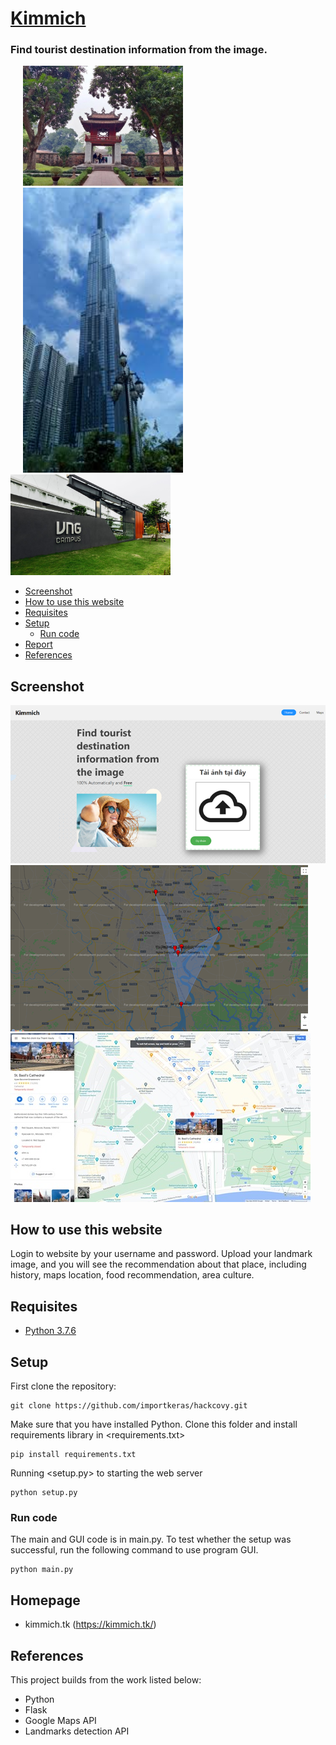 # [Kimmich](https://kimmich.tk/)
### Find tourist destination information from the image.

<p float="left">
  <img src="github/1.jpg" width="256" hspace="20"/>
  <img src="github/2.jpg" width="256" hspace="20"/> 
  <img src="github/3.jpg" width="256"/> 
</p>

* [Screenshot](#screenshot)
* [How to use this website](#how-to-use-this-website)
* [Requisites](#requisites)
* [Setup](#setup)
  * [Run code](#run-code)
* [Report](#report)
* [References](#references)

## Screenshot

<img src="github/4.jpg">
<img src="github/5.jpg">
<img src="github/6.jpg">

## How to use this website

Login to website by your username and password.
Upload your landmark image, and you will see the recommendation about that place, including history, maps location, food recommendation, area culture.
  
## Requisites

* [Python 3.7.6](https://www.python.org/downloads/release/python-376/)

## Setup

First clone the repository:
```
git clone https://github.com/importkeras/hackcovy.git
```

Make sure that you have installed Python.
Clone this folder and install requirements library in <requirements.txt>

```
pip install requirements.txt
```

Running <setup.py> to starting the web server
```
python setup.py
```

### Run code

The main and GUI code is in main.py.
To test whether the setup was successful, run the following command to use program GUI.
```
python main.py
```
## Homepage

* kimmich.tk (https://kimmich.tk/)

## References

This project builds from the work listed below:

* Python
* Flask
* Google Maps API
* Landmarks detection API
